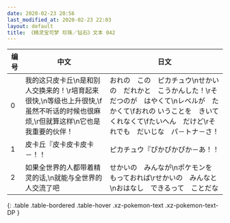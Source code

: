 ```yaml
---
date: 2020-02-23 20:56
last_modified_at: 2020-02-23 22:03
layout: default
title: 《精灵宝可梦 珍珠／钻石》文本 042
---
```

| 编号 | 中文 | 日文 |
| ---- | ---- | ---- |
| 0 | 我的这只皮卡丘\n是和别人交换来的！\r培育起来很快,\n等级也上升很快,\f虽然不听话的时候也很麻烦,\r但就算这样\n它也是我重要的伙伴！ | おれの　この　ピカチュウ\nせかいの　だれかと　こうかんした！\rそだつのが　はやくて\nレベルが　たかくて\fおれの いうことを　きいてくれなくて\fたいへん　だけど\rそれでも　だいじな　パ－トナ－さ！ |
| 1 | 皮卡丘『皮卡皮卡皮卡－！！ | ピカチュウ『ぴかぴかぴか－あ！！ |
| 2 | 如果全世界的人都带着精灵的话,\n就能与全世界的人交流了吧 | せかいの　みんなが\nポケモンを　もっておれば\rせかいの　みんなと\nおはなし　できるって　ことだな |
{: .table .table-bordered .table-hover .xz-pokemon-text .xz-pokemon-text-DP }